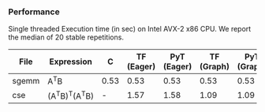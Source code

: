 ### Performance

Single threaded Execution time (in sec) on Intel AVX-2 x86 CPU. We report the median of 20 stable repetitions.

|File | Expression    | C   | TF (Eager) | PyT (Eager) | TF (Graph) | PyT (Graph) |
|-----|---------------|-----|------------|-------------|------------|-------------|
|sgemm|A<sup>T</sup>B | 0.53|0.53| 0.53| 0.53|0.53|  
|cse|(A<sup>T</sup>B)<sup>T</sup>(A<sup>T</sup>B)| - | 1.57| 1.58| 1.09| 1.09|  
